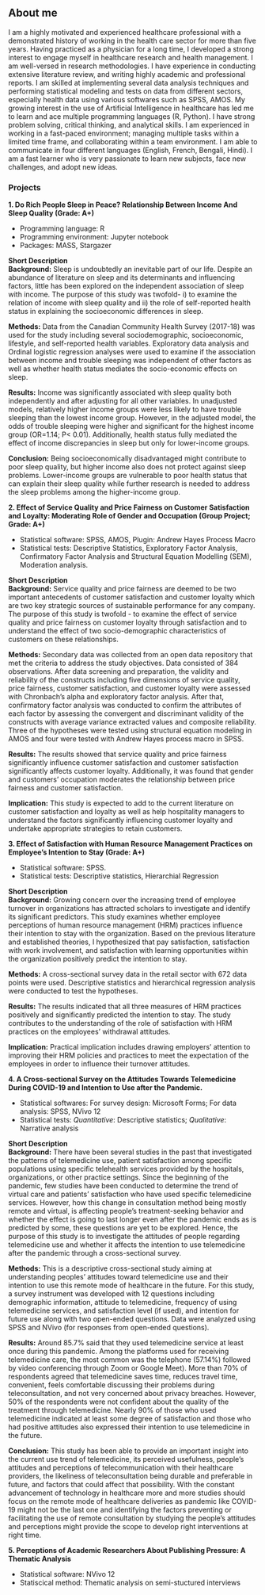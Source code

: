 ## About me

I am a highly motivated and experienced healthcare professional with a demonstrated history of working in the health care sector for more than five years. Having practiced as a physician for a long time, I developed a strong interest to engage myself in healthcare research and health management. I am well-versed in research methodologies. I have experience in conducting extensive literature review, and writing highly academic and professional reports. I am skilled at implementing several data analysis techniques and performing statistical modeling and tests on data from different sectors, especially health data using various softwares such as SPSS, AMOS. My growing interest in the use of Artificial Intelligence in healthcare has led me to learn and ace multiple programming languages (R, Python). I have strong problem solving, critical thinking, and analytical skills. I am experienced in working in a fast-paced environment; managing multiple tasks within a limited time frame, and collaborating within a team environment. I am able to communicate in four different languages (English, French, Bengali, Hindi). I am a fast learner who is very passionate to learn new subjects, face new challenges, and adopt new ideas. 

### Projects

**1. Do Rich People Sleep in Peace? Relationship Between Income And Sleep Quality (Grade: A+)**
- Programming language: R
- Programming environment: Jupyter notebook
- Packages: MASS, Stargazer

**Short Description**  
**Background:** Sleep is undoubtedly an inevitable part of our life. Despite an abundance of literature on sleep and its determinants and influencing factors, little has been explored on the independent association of sleep with income. The purpose of this study was twofold- i) to examine the relation of income with sleep quality and ii) the role of self-reported health status in explaining the socioeconomic differences in sleep.

**Methods:** Data from the Canadian Community Health Survey (2017-18) was used for the study including several sociodemographic, socioeconomic, lifestyle, and self-reported health variables. Exploratory data analysis and Ordinal logistic regression analyses were used to examine if the association between income and trouble sleeping was independent of other factors as well as whether health status mediates the socio-economic effects on sleep.

**Results:** Income was significantly associated with sleep quality both independently and after adjusting for all other variables. In unadjusted models, relatively higher income groups were less likely to have trouble sleeping than the lowest income group. However, in the adjusted model, the odds of trouble sleeping were higher and significant for the highest income group (OR=1.14; P< 0.01). Additionally, health status fully mediated the effect of income discrepancies in sleep but only for lower-income groups. 

**Conclusion:** Being socioeconomically disadvantaged might contribute to poor sleep quality, but higher income also does not protect against sleep problems. Lower-income groups are vulnerable to poor health status that can explain their sleep quality while further research is needed to address the sleep problems among the higher-income group.

**2. Effect of Service Quality and Price Fairness on Customer Satisfaction and Loyalty: Moderating Role of Gender and Occupation (Group Project; Grade: A+)**
- Statistical software: SPSS, AMOS, Plugin: Andrew Hayes Process Macro
- Statistical tests: Descriptive Statistics, Exploratory Factor Analysis, Confirmatory Factor Analysis and Structural Equation Modelling (SEM), Moderation analysis.

**Short Description**  
**Background:** Service quality and price fairness are deemed to be two important antecedents of customer satisfaction and customer loyalty which are two key strategic sources of sustainable performance for any company. The purpose of this study is twofold - to examine the effect of service quality and price fairness on customer loyalty through satisfaction and to understand the effect of two socio-demographic characteristics of customers on these relationships. 

**Methods:** Secondary data was collected from an open data repository that met the criteria to address the study objectives. Data consisted of 384 observations. After data screening and preparation, the validity and reliability of the constructs including five dimensions of service quality, price fairness, customer satisfaction, and customer loyalty were assessed with Chronbach’s alpha and exploratory factor analysis. After that, confirmatory factor analysis was conducted to confirm the attributes of each factor by assessing the convergent and discriminant validity of the constructs with average variance extracted values and composite reliability. Three of the hypotheses were tested using structural equation modeling in AMOS and four were tested with Andrew Hayes process macro in SPSS. 

**Results:** The results showed that service quality and price fairness significantly influence customer satisfaction and customer satisfaction significantly affects customer loyalty. Additionally, it was found that gender and customers’ occupation moderates the relationship between price fairness and customer satisfaction.

**Implication:** This study is expected to add to the current literature on customer satisfaction and loyalty as well as help hospitality managers to understand the factors significantly influencing customer loyalty and undertake appropriate strategies to retain customers.

**3. Effect of Satisfaction with Human Resource Management Practices on Employee’s Intention to Stay (Grade: A+)**
- Statistical software: SPSS.
- Statistical tests: Descriptive statistics, Hierarchial Regression

**Short Description**  
**Background:** Growing concern over the increasing trend of employee turnover in organizations has attracted scholars to investigate and identify its significant predictors. This study examines whether employee perceptions of human resource management (HRM) practices influence their intention to stay with the organization. Based on the previous literature and established theories, I hypothesized that pay satisfaction, satisfaction with work involvement, and satisfaction with
learning opportunities within the organization positively predict the intention to stay. 

**Methods:** A cross-sectional survey data in the retail sector with 672 data points were used. Descriptive statistics and hierarchical regression analysis were conducted to test the hypotheses. 

**Results:** The results indicated that all three measures of HRM practices positively and significantly predicted the intention to stay. The study contributes to the understanding of the role of satisfaction with HRM practices on the employees’ withdrawal attitudes. 

**Implication:** Practical implication includes drawing employers’ attention to improving their HRM policies and practices to meet the expectation of the employees in order to influence their turnover attitudes.

**4. A Cross-sectional Survey on the Attitudes Towards Telemedicine During COVID-19 and Intention to Use after the Pandemic.**
- Statistical softwares: For survey design: Microsoft Forms; For data analysis: SPSS, NVivo 12
- Statistical tests: _Quantitative_: Descriptive statistics; _Qualitative_: Narrative analysis 

**Short Description**  
**Background:** There have been several studies in the past that investigated the patterns of telemedicine use, patient satisfaction among specific populations using specific telehealth services provided by the hospitals, organizations, or other practice settings. Since the beginning of the pandemic, few studies have been conducted to determine the trend of virtual care and patients’ satisfaction who have used specific telemedicine services. However, how this change in consultation method being mostly remote and virtual, is affecting people’s treatment-seeking behavior and whether the effect is going to last longer even after the pandemic ends as is predicted by some, these questions are yet to be explored. Hence, the purpose of this study is to investigate the attitudes of people regarding telemedicine use and whether it affects the intention to use telemedicine after the pandemic through a cross-sectional survey.

**Methods:** This is a descriptive cross-sectional study aiming at understanding peoples’ attitudes toward telemedicine use and their intention to use this remote mode of healthcare in the future. For this study, a survey instrument was developed with 12 questions including demographic information, attitude to telemedicine, frequency of using telemedicine services, and satisfaction level (if used), and intention for future use along with two open-ended questions. Data were analyzed using SPSS and NVivo (for responses from open-ended questions).

**Results:** Around 85.7% said that they used telemedicine service at least once during this pandemic. Among the platforms used for receiving telemedicine care, the most common was the telephone (57.14%) followed by video conferencing through Zoom or Google Meet). More than 70% of respondents agreed that telemedicine saves time, reduces travel time, convenient, feels comfortable discussing their problems during teleconsultation, and not very concerned about privacy breaches. However, 50% of the respondents were not confident about the quality of the treatment through telemedicine. Nearly 90% of those who used telemedicine indicated at least some degree of satisfaction  and those who had positive attitudes also expressed their intention to use telemedicine in the future.

**Conclusion:** This study has been able to provide an important insight into the current use trend of telemedicine, its perceived usefulness, people’s attitudes and perceptions of telecommunication with their healthcare providers, the likeliness of teleconsultation being durable and preferable in future, and factors that could affect that possibility. With the constant advancement of technology in healthcare more and more studies should focus on the remote mode of healthcare deliveries as pandemic like COVID-19 might not be the last one and identifying the factors preventing or facilitating the use of remote consultation by studying the people’s attitudes and perceptions might provide the scope to develop right interventions at right time. 

**5. Perceptions of Academic Researchers About Publishing Pressure: A Thematic Analysis**
- Statistical software: NVivo 12
- Statiscical method: Thematic analysis on semi-stuctured interviews 

